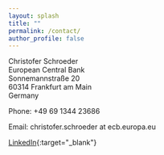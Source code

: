 ```yaml
---
layout: splash
title: ""
permalink: /contact/
author_profile: false
---
```


<!-- Christofer Schroeder --> 
<!-- Department of Economics --> 
<!-- Stockholm School of Economics --> 
<!-- Box 6501 -->
<!-- 113 83 Stockholm --> 
<!-- Sweden -->

Christofer Schroeder  
European Central Bank  
Sonnemannstraße 20  
60314 Frankfurt am Main  
Germany  

Phone: +49 69 1344 23686
<!-- &nbsp;&nbsp;&nbsp;&nbsp;&nbsp;&nbsp;&nbsp;&nbsp;&nbsp;&nbsp;&nbsp;&nbsp;&nbsp; +1 403 852 3449 -->

Email: christofer.schroeder at ecb.europa.eu
<!-- &nbsp;&nbsp;&nbsp;&nbsp;&nbsp;&nbsp;&nbsp;&nbsp;&nbsp;&nbsp;&nbsp; schroeder.chris at gmail.com -->

[LinkedIn](https://www.linkedin.com/in/christofer-schroeder-4439b91b4){:target="_blank"}
